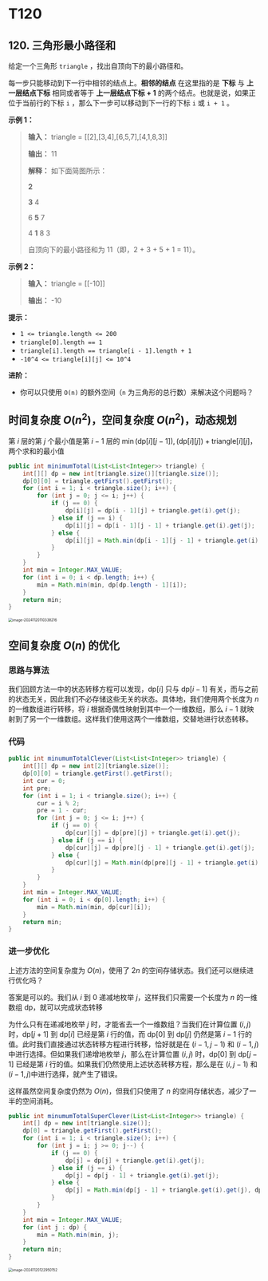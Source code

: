 # T120

## 120. 三角形最小路径和 

给定一个三角形 `triangle` ，找出自顶向下的最小路径和。

每一步只能移动到下一行中相邻的结点上。**相邻的结点**  在这里指的是 **下标**  与 **上一层结点下标**  相同或者等于 **上一层结点下标 \+ 1**  的两个结点。也就是说，如果正位于当前行的下标 `i` ，那么下一步可以移动到下一行的下标 `i` 或 `i + 1` 。

**示例 1：** 

> **输入：** triangle = \[\[2],\[3,4],\[6,5,7],\[4,1,8,3]]
>
> **输出：** 11
>
> **解释：** 如下面简图所示：
>
> **2** 
>
> **3**  4
>
> 6 **5**  7
>
> 4 **1**  8 3
>
> 自顶向下的最小路径和为 11（即，2 \+ 3 \+ 5 \+ 1 = 11）。

**示例 2：** 

> **输入：** triangle = \[\[\-10]]
>
> **输出：** \-10

**提示：** 

*   `1 <= triangle.length <= 200`
*   `triangle[0].length == 1`
*   `triangle[i].length == triangle[i - 1].length + 1`
*   `-10^4 <= triangle[i][j] <= 10^4`

**进阶：** 

*   你可以只使用 `O(n)` 的额外空间（`n` 为三角形的总行数）来解决这个问题吗？

## 时间复杂度 $O(n^2)$，空间复杂度 $O(n^2)$，动态规划

第 $i$ 层的第 $j$ 个最小值是第 $i-1$ 层的 $\min{(\text{dp}[i][j-1]),(\text{dp}[i][j])}+\text{triangle}[i][j]$，两个求和的最小值

```java
public int minimumTotal(List<List<Integer>> triangle) {
    int[][] dp = new int[triangle.size()][triangle.size()];
    dp[0][0] = triangle.getFirst().getFirst();
    for (int i = 1; i < triangle.size(); i++) {
        for (int j = 0; j <= i; j++) {
            if (j == 0) {
                dp[i][j] = dp[i - 1][j] + triangle.get(i).get(j);
            } else if (j == i) {
                dp[i][j] = dp[i - 1][j - 1] + triangle.get(i).get(j);
            } else {
                dp[i][j] = Math.min(dp[i - 1][j - 1] + triangle.get(i).get(j), dp[i - 1][j] + triangle.get(i).get(j));
            }
        }
    }
    int min = Integer.MAX_VALUE;
    for (int i = 0; i < dp.length; i++) {
        min = Math.min(min, dp[dp.length - 1][i]);
    }
    return min;
}
```

<img src="http://public.file.lvshuhuai.cn/图床\image-20241120110338216.png" alt="image-20241120110338216" style="zoom:50%;" />

## 空间复杂度 $O(n)$​​ 的优化

### 思路与算法

我们回顾方法一中的状态转移方程可以发现，$\text{dp}[i]$ 只与 $\text{dp}[i-1]$ 有关，而与之前的状态无关，因此我们不必存储这些无关的状态。具体地，我们使用两个长度为 $n$ 的一维数组进行转移，将 $i$ 根据奇偶性映射到其中一个一维数组，那么 $i−1$ 就映射到了另一个一维数组。这样我们使用这两个一维数组，交替地进行状态转移。

### 代码

```java
public int minumumTotalClever(List<List<Integer>> triangle) {
    int[][] dp = new int[2][triangle.size()];
    dp[0][0] = triangle.getFirst().getFirst();
    int cur = 0;
    int pre;
    for (int i = 1; i < triangle.size(); i++) {
        cur = i % 2;
        pre = 1 - cur;
        for (int j = 0; j <= i; j++) {
            if (j == 0) {
                dp[cur][j] = dp[pre][j] + triangle.get(i).get(j);
            } else if (j == i) {
                dp[cur][j] = dp[pre][j - 1] + triangle.get(i).get(j);
            } else {
                dp[cur][j] = Math.min(dp[pre][j - 1] + triangle.get(i).get(j), dp[pre][j] + triangle.get(i).get(j));
            }
        }
    }
    int min = Integer.MAX_VALUE;
    for (int i = 0; i < dp[0].length; i++) {
        min = Math.min(min, dp[cur][i]);
    }
    return min;
}
```

### 进一步优化

上述方法的空间复杂度为 $O(n)$，使用了 $2n$ 的空间存储状态。我们还可以继续进行优化吗？

答案是可以的。我们从 $i$ 到 0 递减地枚举 $j$，这样我们只需要一个长度为 $n$ 的一维数组 $\text{dp}$，就可以完成状态转移

为什么只有在递减地枚举 $j$ 时，才能省去一个一维数组？当我们在计算位置 $(i,j)$ 时，$\text{dp}[j+1]$ 到 $\text{dp}[i]$ 已经是第 $i$ 行的值，而 $\text{dp}[0]$ 到 $\text{dp}[j]$ 仍然是第 $i−1$ 行的值。此时我们直接通过状态转移方程进行转移，恰好就是在 $(i−1,j−1)$ 和 $(i−1,j)$ 中进行选择。但如果我们递增地枚举 $j$，那么在计算位置 $(i,j)$ 时，$\text{dp}[0]$ 到 $\text{dp}[j−1]$ 已经是第 $i$ 行的值。如果我们仍然使用上述状态转移方程，那么是在 $(i,j−1)$ 和 $(i−1,j)$​ 中进行选择，就产生了错误。

这样虽然空间复杂度仍然为 $O(n)$，但我们只使用了 $n$ 的空间存储状态，减少了一半的空间消耗。

```java
public int minumumTotalSuperClever(List<List<Integer>> triangle) {
    int[] dp = new int[triangle.size()];
    dp[0] = triangle.getFirst().getFirst();
    for (int i = 1; i < triangle.size(); i++) {
        for (int j = i; j >= 0; j--) {
            if (j == 0) {
                dp[j] = dp[j] + triangle.get(i).get(j);
            } else if (j == i) {
                dp[j] = dp[j - 1] + triangle.get(i).get(j);
            } else {
                dp[j] = Math.min(dp[j - 1] + triangle.get(i).get(j), dp[j] + triangle.get(i).get(j));
            }
        }
    }
    int min = Integer.MAX_VALUE;
    for (int j : dp) {
        min = Math.min(min, j);
    }
    return min;
}
```

<img src="http://public.file.lvshuhuai.cn/images\image-20241120122950152.png" alt="image-20241120122950152" style="zoom:50%;" />
